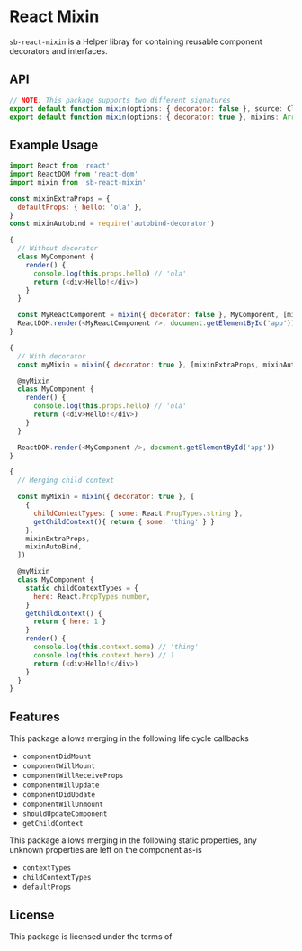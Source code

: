 # React Mixin

`sb-react-mixin` is a Helper libray for containing reusable component decorators and interfaces.

## API

```js
// NOTE: This package supports two different signatures
export default function mixin(options: { decorator: false }, source: Class | Function, mixins: Array)
export default function mixin(options: { decorator: true }, mixins: Array)
```

## Example Usage

```js
import React from 'react'
import ReactDOM from 'react-dom'
import mixin from 'sb-react-mixin'

const mixinExtraProps = {
  defaultProps: { hello: 'ola' },
}
const mixinAutobind = require('autobind-decorator')

{
  // Without decorator
  class MyComponent {
    render() {
      console.log(this.props.hello) // 'ola'
      return (<div>Hello!</div>)
    }
  }

  const MyReactComponent = mixin({ decorator: false }, MyComponent, [mixinExtraProps, mixinAutobind])
  ReactDOM.render(<MyReactComponent />, document.getElementById('app'))
}

{
  // With decorator
  const myMixin = mixin({ decorator: true }, [mixinExtraProps, mixinAutobind])

  @myMixin
  class MyComponent {
    render() {
      console.log(this.props.hello) // 'ola'
      return (<div>Hello!</div>)
    }
  }

  ReactDOM.render(<MyComponent />, document.getElementById('app'))
}

{
  // Merging child context

  const myMixin = mixin({ decorator: true }, [
    {
      childContextTypes: { some: React.PropTypes.string },
      getChildContext(){ return { some: 'thing' } }
    },
    mixinExtraProps,
    mixinAutoBind,
  ])

  @myMixin
  class MyComponent {
    static childContextTypes = {
      here: React.PropTypes.number,
    }
    getChildContext() {
      return { here: 1 }
    }
    render() {
      console.log(this.context.some) // 'thing'
      console.log(this.context.here) // 1
      return (<div>Hello!</div>)
    }
  }
}
```

## Features

This package allows merging in the following life cycle callbacks

- `componentDidMount`
- `componentWillMount`
- `componentWillReceiveProps`
- `componentWillUpdate`
- `componentDidUpdate`
- `componentWillUnmount`
- `shouldUpdateComponent`
- `getChildContext`

This package allows merging in the following static properties, any unknown properties are left on the component as-is

- `contextTypes`
- `childContextTypes`
- `defaultProps`


## License

This package is licensed under the terms of
